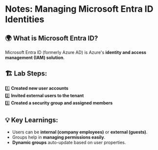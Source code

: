 # Notes: Managing Microsoft Entra ID Identities

## 🌍 What is Microsoft Entra ID?
Microsoft Entra ID (formerly Azure AD) is Azure's **identity and access management (IAM) solution**.

## 🏗️ Lab Steps:
1️⃣ **Created new user accounts**  
2️⃣ **Invited external users to the tenant**  
3️⃣ **Created a security group and assigned members**  

## 💡 Key Learnings:
- Users can be **internal (company employees)** or **external (guests)**.
- Groups help in **managing permissions easily**.
- **Dynamic groups** auto-update based on user properties.

